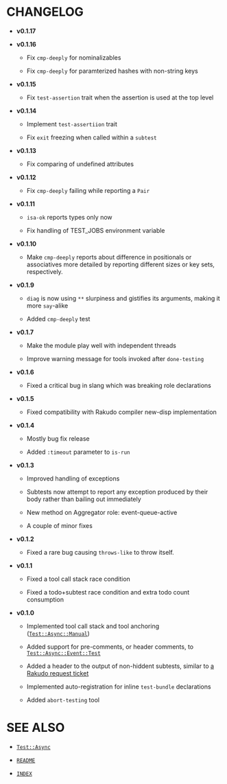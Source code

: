 # CHANGELOG

  - **v0.1.17**

  - **v0.1.16**
    
      - Fix `cmp-deeply` for nominalizables
    
      - Fix `cmp-deeply` for paramterized hashes with non-string keys

  - **v0.1.15**
    
      - Fix `test-assertion` trait when the assertion is used at the top level

  - **v0.1.14**
    
      - Implement `test-assertiion` trait
    
      - Fix `exit` freezing when called within a `subtest`

  - **v0.1.13**
    
      - Fix comparing of undefined attributes

  - **v0.1.12**
    
      - Fix `cmp-deeply` failing while reporting a `Pair`

  - **v0.1.11**
    
      - `isa-ok` reports types only now
    
      - Fix handling of TEST\_JOBS environment variable

  - **v0.1.10**
    
      - Make `cmp-deeply` reports about difference in positionals or associatives more detailed by reporting different sizes or key sets, respectively.

  - **v0.1.9**
    
      - `diag` is now using `**` slurpiness and gistifies its arguments, making it more `say`-alike
    
      - Added `cmp-deeply` test

  - **v0.1.7**
    
      - Make the module play well with independent threads
    
      - Improve warning message for tools invoked after `done-testing`

  - **v0.1.6**
    
      - Fixed a critical bug in slang which was breaking role declarations

  - **v0.1.5**
    
      - Fixed compatibility with Rakudo compiler new-disp implementation

  - **v0.1.4**
    
      - Mostly bug fix release
    
      - Added `:timeout` parameter to `is-run`

  - **v0.1.3**
    
      - Improved handling of exceptions
    
      - Subtests now attempt to report any exception produced by their body rather than bailing out immediately
    
      - New method on Aggregator role: event-queue-active
    
      - A couple of minor fixes

  - **v0.1.2**
    
      - Fixed a rare bug causing `throws-like` to throw itself.

  - **v0.1.1**
    
      - Fixed a tool call stack race condition
    
      - Fixed a todo+subtest race condition and extra todo count consumption

  - **v0.1.0**
    
      - Implemented tool call stack and tool anchoring ([`Test::Async::Manual`](docs/md/Test/Async/Manual.md))
    
      - Added support for pre-comments, or header comments, to [`Test::Async::Event::Test`](docs/md/Test/Async/Event/Test.md)
    
      - Added a header to the output of non-hiddent subtests, similar to [a Rakudo request ticket](https://github.com/rakudo/rakudo/issues/4266)
    
      - Implemented auto-registration for inline `test-bundle` declarations
    
      - Added `abort-testing` tool

# SEE ALSO

  - [`Test::Async`](docs/md/Test/Async.md)

  - [`README`](README.md)

  - [`INDEX`](INDEX.md)

